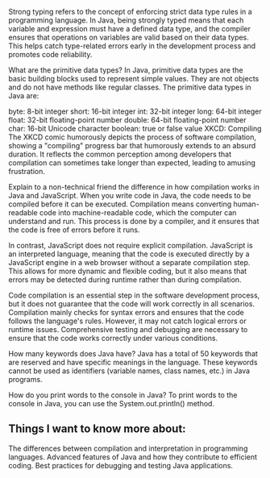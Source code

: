 Strong typing refers to the concept of enforcing strict data type rules in a programming language. In Java, being strongly typed means that each variable and expression must have a defined data type, and the compiler ensures that operations on variables are valid based on their data types. This helps catch type-related errors early in the development process and promotes code reliability.

What are the primitive data types? In Java, primitive data types are the basic building blocks used to represent simple values. They are not objects and do not have methods like regular classes. The primitive data types in Java are:

byte: 8-bit integer
short: 16-bit integer
int: 32-bit integer
long: 64-bit integer
float: 32-bit floating-point number
double: 64-bit floating-point number
char: 16-bit Unicode character
boolean: true or false value
XKCD: Compiling The XKCD comic humorously depicts the process of software compilation, showing a "compiling" progress bar that humorously extends to an absurd duration. It reflects the common perception among developers that compilation can sometimes take longer than expected, leading to amusing frustration.

Explain to a non-technical friend the difference in how compilation works in Java and JavaScript. When you write code in Java, the code needs to be compiled before it can be executed. Compilation means converting human-readable code into machine-readable code, which the computer can understand and run. This process is done by a compiler, and it ensures that the code is free of errors before it runs.

In contrast, JavaScript does not require explicit compilation. JavaScript is an interpreted language, meaning that the code is executed directly by a JavaScript engine in a web browser without a separate compilation step. This allows for more dynamic and flexible coding, but it also means that errors may be detected during runtime rather than during compilation.

Code compilation is an essential step in the software development process, but it does not guarantee that the code will work correctly in all scenarios. Compilation mainly checks for syntax errors and ensures that the code follows the language's rules. However, it may not catch logical errors or runtime issues. Comprehensive testing and debugging are necessary to ensure that the code works correctly under various conditions.

How many keywords does Java have? Java has a total of 50 keywords that are reserved and have specific meanings in the language. These keywords cannot be used as identifiers (variable names, class names, etc.) in Java programs.

How do you print words to the console in Java? To print words to the console in Java, you can use the System.out.println() method.

## Things I want to know more about:

The differences between compilation and interpretation in programming languages.
Advanced features of Java and how they contribute to efficient coding.
Best practices for debugging and testing Java applications.